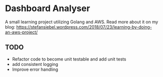 # Dashboard Analyser

A small learning project utilizing Golang and AWS. Read more about it on my blog: https://stefansiebel.wordpress.com/2018/07/23/learning-by-doing-an-aws-project/

## TODO
- Refactor code to become unit testable and add unit tests
- add consistent logging
- Improve error handling
